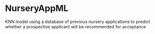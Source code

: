 # NurseryAppML
KNN model using a database of previous nursery applications to predict whether a prospective applicant will be recommended for acceptance 
